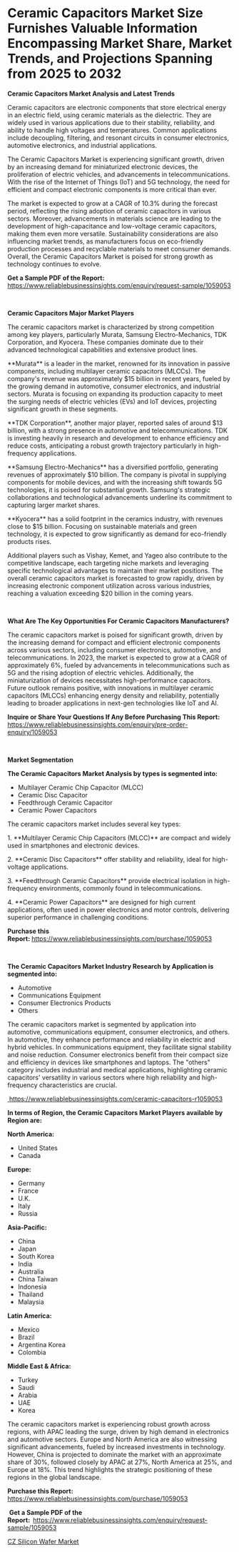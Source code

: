<p><h1>Ceramic Capacitors Market Size Furnishes Valuable Information Encompassing Market Share, Market Trends, and Projections Spanning from 2025 to 2032</h1></p><p><strong>Ceramic Capacitors Market Analysis and Latest Trends</strong></p>
<p><p>Ceramic capacitors are electronic components that store electrical energy in an electric field, using ceramic materials as the dielectric. They are widely used in various applications due to their stability, reliability, and ability to handle high voltages and temperatures. Common applications include decoupling, filtering, and resonant circuits in consumer electronics, automotive electronics, and industrial applications.</p><p>The Ceramic Capacitors Market is experiencing significant growth, driven by an increasing demand for miniaturized electronic devices, the proliferation of electric vehicles, and advancements in telecommunications. With the rise of the Internet of Things (IoT) and 5G technology, the need for efficient and compact electronic components is more critical than ever. </p><p>The market is expected to grow at a CAGR of 10.3% during the forecast period, reflecting the rising adoption of ceramic capacitors in various sectors. Moreover, advancements in materials science are leading to the development of high-capacitance and low-voltage ceramic capacitors, making them even more versatile. Sustainability considerations are also influencing market trends, as manufacturers focus on eco-friendly production processes and recyclable materials to meet consumer demands. Overall, the Ceramic Capacitors Market is poised for strong growth as technology continues to evolve.</p></p>
<p><strong>Get a Sample PDF of the Report:&nbsp;</strong> <a href="https://www.reliablebusinessinsights.com/enquiry/request-sample/1059053?utm_campaign=2446&utm_medium=2&utm_source=Github&utm_content=ia&utm_term=06042025&utm_id=ceramic-capacitors">https://www.reliablebusinessinsights.com/enquiry/request-sample/1059053</a></p>
<p>&nbsp;</p>
<p><strong>Ceramic Capacitors Major Market Players</strong></p>
<p><p>The ceramic capacitors market is characterized by strong competition among key players, particularly Murata, Samsung Electro-Mechanics, TDK Corporation, and Kyocera. These companies dominate due to their advanced technological capabilities and extensive product lines.</p><p>**Murata** is a leader in the market, renowned for its innovation in passive components, including multilayer ceramic capacitors (MLCCs). The company's revenue was approximately $15 billion in recent years, fueled by the growing demand in automotive, consumer electronics, and industrial sectors. Murata is focusing on expanding its production capacity to meet the surging needs of electric vehicles (EVs) and IoT devices, projecting significant growth in these segments.</p><p>**TDK Corporation**, another major player, reported sales of around $13 billion, with a strong presence in automotive and telecommunications. TDK is investing heavily in research and development to enhance efficiency and reduce costs, anticipating a robust growth trajectory particularly in high-frequency applications.</p><p>**Samsung Electro-Mechanics** has a diversified portfolio, generating revenues of approximately $10 billion. The company is pivotal in supplying components for mobile devices, and with the increasing shift towards 5G technologies, it is poised for substantial growth. Samsung's strategic collaborations and technological advancements underline its commitment to capturing larger market shares.</p><p>**Kyocera** has a solid footprint in the ceramics industry, with revenues close to $15 billion. Focusing on sustainable materials and green technology, it is expected to grow significantly as demand for eco-friendly products rises.</p><p>Additional players such as Vishay, Kemet, and Yageo also contribute to the competitive landscape, each targeting niche markets and leveraging specific technological advantages to maintain their market positions. The overall ceramic capacitors market is forecasted to grow rapidly, driven by increasing electronic component utilization across various industries, reaching a valuation exceeding $20 billion in the coming years.</p></p>
<p>&nbsp;</p>
<p><strong>What Are The Key Opportunities For Ceramic Capacitors Manufacturers?</strong></p>
<p><p>The ceramic capacitors market is poised for significant growth, driven by the increasing demand for compact and efficient electronic components across various sectors, including consumer electronics, automotive, and telecommunications. In 2023, the market is expected to grow at a CAGR of approximately 6%, fueled by advancements in telecommunications such as 5G and the rising adoption of electric vehicles. Additionally, the miniaturization of devices necessitates high-performance capacitors. Future outlook remains positive, with innovations in multilayer ceramic capacitors (MLCCs) enhancing energy density and reliability, potentially leading to broader applications in next-gen technologies like IoT and AI.</p></p>
<p><strong>Inquire or Share Your Questions If Any Before Purchasing This Report:</strong> <a href="https://www.reliablebusinessinsights.com/enquiry/pre-order-enquiry/1059053?utm_campaign=2446&utm_medium=2&utm_source=Github&utm_content=ia&utm_term=06042025&utm_id=ceramic-capacitors">https://www.reliablebusinessinsights.com/enquiry/pre-order-enquiry/1059053</a></p>
<p>&nbsp;</p>
<p><strong>Market Segmentation</strong></p>
<p><strong>The Ceramic Capacitors Market Analysis by types is segmented into:</strong></p>
<p><ul><li>Multilayer Ceramic Chip Capacitor (MLCC)</li><li>Ceramic Disc Capacitor</li><li>Feedthrough Ceramic Capacitor</li><li>Ceramic Power Capacitors</li></ul></p>
<p><p>The ceramic capacitors market includes several key types: </p><p>1. **Multilayer Ceramic Chip Capacitors (MLCC)** are compact and widely used in smartphones and electronic devices.</p><p>2. **Ceramic Disc Capacitors** offer stability and reliability, ideal for high-voltage applications.</p><p>3. **Feedthrough Ceramic Capacitors** provide electrical isolation in high-frequency environments, commonly found in telecommunications.</p><p>4. **Ceramic Power Capacitors** are designed for high current applications, often used in power electronics and motor controls, delivering superior performance in challenging conditions.</p></p>
<p><strong>Purchase this Report:&nbsp;</strong><a href="https://www.reliablebusinessinsights.com/purchase/1059053?utm_campaign=2446&utm_medium=2&utm_source=Github&utm_content=ia&utm_term=06042025&utm_id=ceramic-capacitors">https://www.reliablebusinessinsights.com/purchase/1059053</a></p>
<p>&nbsp;</p>
<p><strong>The Ceramic Capacitors Market Industry Research by Application is segmented into:</strong></p>
<p><ul><li>Automotive</li><li>Communications Equipment</li><li>Consumer Electronics Products</li><li>Others</li></ul></p>
<p><p>The ceramic capacitors market is segmented by application into automotive, communications equipment, consumer electronics, and others. In automotive, they enhance performance and reliability in electric and hybrid vehicles. In communications equipment, they facilitate signal stability and noise reduction. Consumer electronics benefit from their compact size and efficiency in devices like smartphones and laptops. The "others" category includes industrial and medical applications, highlighting ceramic capacitors' versatility in various sectors where high reliability and high-frequency characteristics are crucial.</p></p>
<p><a href="https://www.reliablebusinessinsights.com/ceramic-capacitors-r1059053?utm_campaign=2446&utm_medium=2&utm_source=Github&utm_content=ia&utm_term=06042025&utm_id=ceramic-capacitors">&nbsp;https://www.reliablebusinessinsights.com/ceramic-capacitors-r1059053</a></p>
<p><strong>In terms of Region, the Ceramic Capacitors Market Players available by Region are:</strong></p>
<p>
    <p> <strong> North America: </strong>
        <ul>
            <li>United States</li>
            <li>Canada</li>
        </ul>
        </p> 
    <p> <strong> Europe: </strong>
        <ul>
            <li>Germany</li>
            <li>France</li>
            <li>U.K.</li>
            <li>Italy</li>
            <li>Russia</li>
        </ul>
        </p> 
    <p> <strong> Asia-Pacific: </strong>
        <ul>
            <li>China</li>
            <li>Japan</li>
            <li>South Korea</li>
            <li>India</li>
            <li>Australia</li>
            <li>China Taiwan</li>
            <li>Indonesia</li>
            <li>Thailand</li>
            <li>Malaysia</li>
        </ul>
        </p> 
    <p> <strong> Latin America: </strong>
        <ul>
            <li>Mexico</li>
            <li>Brazil</li>
            <li>Argentina Korea</li>
            <li>Colombia</li>
        </ul>
        </p> 
    <p> <strong> Middle East & Africa: </strong>
        <ul>
            <li>Turkey</li>
            <li>Saudi</li>
            <li>Arabia</li>
            <li>UAE</li>
            <li>Korea</li>
        </ul>
    </p>
    </p>
<p><p>The ceramic capacitors market is experiencing robust growth across regions, with APAC leading the surge, driven by high demand in electronics and automotive sectors. Europe and North America are also witnessing significant advancements, fueled by increased investments in technology. However, China is projected to dominate the market with an approximate share of 30%, followed closely by APAC at 27%, North America at 25%, and Europe at 18%. This trend highlights the strategic positioning of these regions in the global landscape.</p></p>
<p><strong>Purchase this Report: </strong><a href="https://www.reliablebusinessinsights.com/purchase/1059053?utm_campaign=2446&utm_medium=2&utm_source=Github&utm_content=ia&utm_term=06042025&utm_id=ceramic-capacitors">https://www.reliablebusinessinsights.com/purchase/1059053</a></p>
<p>&nbsp;<strong>Get a Sample PDF of the Report:&nbsp;&nbsp;</strong><a href="https://www.reliablebusinessinsights.com/enquiry/request-sample/1059053?utm_campaign=2446&utm_medium=2&utm_source=Github&utm_content=ia&utm_term=06042025&utm_id=ceramic-capacitors">https://www.reliablebusinessinsights.com/enquiry/request-sample/1059053</a></p>
<p><strong></strong></p>
<p><p><a href="https://github.com/triattwood9919/Market-Research-Report-List-1/blob/main/cz-silicon-wafer-market.md?utm_campaign=2446&utm_medium=2&utm_source=Github&utm_content=ia&utm_term=06042025&utm_id=ceramic-capacitors">CZ Silicon Wafer Market</a></p></p>